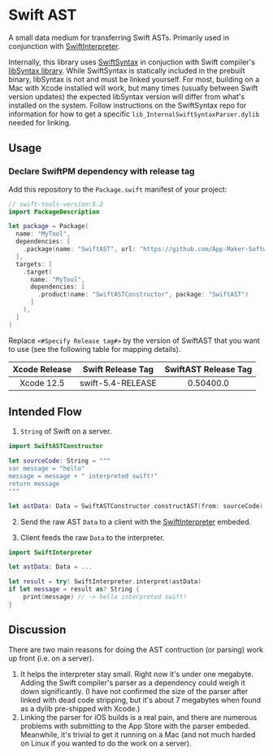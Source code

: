 # Swift AST

A small data medium for transferring Swift ASTs. Primarily used in conjunction with [SwiftInterpreter](http://github.com/App-Maker-Software/SwiftInterpreter).

Internally, this library uses [SwiftSyntax](https://github.com/apple/swift-syntax) in conjuction with Swift compiler's [libSyntax library](https://github.com/apple/swift/tree/main/lib/Syntax). While SwiftSyntax is statically included in the prebuilt binary, libSyntax is not and must be linked yourself. For most, building on a Mac with Xcode installed will work, but many times (usually between Swift version updates) the expected libSyntax version will differ from what's installed on the system. Follow instructions on the SwiftSyntax repo for information for how to get a specific `lib_InternalSwiftSyntaxParser.dylib` needed for linking.

## Usage

### Declare SwiftPM dependency with release tag
Add this repository to the `Package.swift` manifest of your project:

```swift
// swift-tools-version:5.2
import PackageDescription

let package = Package(
  name: "MyTool",
  dependencies: [
    .package(name: "SwiftAST", url: "https://github.com/App-Maker-Software/SwiftAST.git", .exact("<#Specify Release tag#>")),
  ],
  targets: [
    .target(
      name: "MyTool",
      dependencies: [
        .product(name: "SwiftASTConstructor", package: "SwiftAST")
      ]
    ),
  ]
)
```
Replace `<#Specify Release tag#>` by the version of SwiftAST that you want to use (see the following table for mapping details).


| Xcode Release | Swift Release Tag | SwiftAST Release Tag  |
|:-------------------:|:-------------------:|:-------------------------:|
| Xcode 12.5   | swift-5.4-RELEASE   | 0.50400.0 |

## Intended Flow

1. `String` of Swift on a server.

```swift
import SwiftASTConstructor

let sourceCode: String = """
var message = "hello"
message = message + " interpreted swift!"
return message
"""

let astData: Data = SwiftASTConstructor.constructAST(from: sourceCode)
```

2. Send the raw AST `Data` to a client with the [SwiftInterpreter](http://github.com/App-Maker-Software/SwiftInterpreter) embeded.

3. Client feeds the raw `Data` to the interpreter.

```swift
import SwiftInterpreter

let astData: Data = ...

let result = try! SwiftInterpreter.interpret(astData)
if let message = result as? String {
    print(message) // -> hello interpreted swift!
}
```

## Discussion

There are two main reasons for doing the AST contruction (or parsing) work up front (i.e. on a server).

1. It helps the interpreter stay small. Right now it's under one megabyte. Adding the Swift compiler's parser as a dependency could weigh it down significantly. (I have not confirmed the size of the parser after linked with dead code stripping, but it's about 7 megabytes when found as a dylib pre-shipped with Xcode.)
2. Linking the parser for iOS builds is a real pain, and there are numerous problems with submitting to the App Store with the parser embeded. Meanwhile, it's trivial to get it running on a Mac (and not much harded on Linux if you wanted to do the work on a server).
